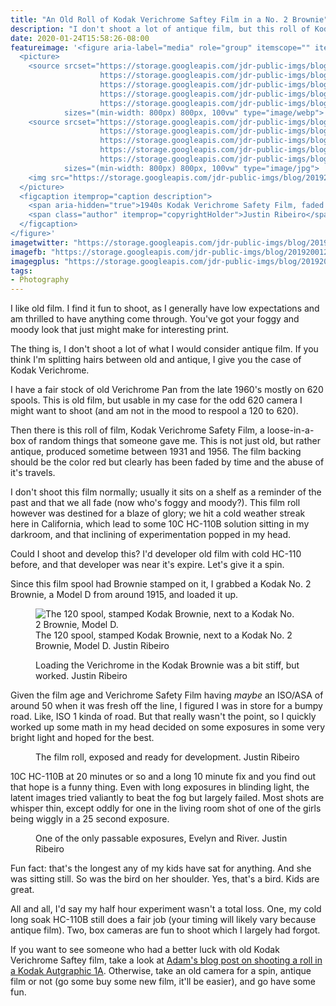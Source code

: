 ```yaml
---
title: "An Old Roll of Kodak Verichrome Saftey Film in a No. 2 Brownie"
description: "I don't shoot a lot of antique film, but this roll of Kodak Verichrome Safety Film from the 1940's was just destined to be run through an old Kodak box camera."
date: 2020-01-24T15:58:26-08:00
featureimage: '<figure aria-label="media" role="group" itemscope="" itemprop="associatedMedia" itemtype="http://schema.org/ImageObject">
  <picture>
    <source srcset="https://storage.googleapis.com/jdr-public-imgs/blog/2019200124-kodak-verichrome-ortho-640.webp 640w,
                    https://storage.googleapis.com/jdr-public-imgs/blog/2019200124-kodak-verichrome-ortho-800.webp 800w,
                    https://storage.googleapis.com/jdr-public-imgs/blog/2019200124-kodak-verichrome-ortho-1024.webp 1024w,
                    https://storage.googleapis.com/jdr-public-imgs/blog/2019200124-kodak-verichrome-ortho-1280.webp 1280w,
                    https://storage.googleapis.com/jdr-public-imgs/blog/2019200124-kodak-verichrome-ortho-1600.webp 1600w"
            sizes="(min-width: 800px) 800px, 100vw" type="image/webp">
    <source srcset="https://storage.googleapis.com/jdr-public-imgs/blog/2019200124-kodak-verichrome-ortho-640.jpg 640w,
                    https://storage.googleapis.com/jdr-public-imgs/blog/2019200124-kodak-verichrome-ortho-800.jpg 800w,
                    https://storage.googleapis.com/jdr-public-imgs/blog/2019200124-kodak-verichrome-ortho-1024.jpg 1024w,
                    https://storage.googleapis.com/jdr-public-imgs/blog/2019200124-kodak-verichrome-ortho-1280.jpg 1280w,
                    https://storage.googleapis.com/jdr-public-imgs/blog/2019200124-kodak-verichrome-ortho-1600.jpg 1600w"
            sizes="(min-width: 800px) 800px, 100vw" type="image/jpg">
    <img src="https://storage.googleapis.com/jdr-public-imgs/blog/2019200124-kodak-verichrome-ortho-800.jpg" alt="1940s Kodak Verichrome Safety Film, faded but ready.">
  </picture>
  <figcaption itemprop="caption description">
    <span aria-hidden="true">1940s Kodak Verichrome Safety Film, faded but ready.</span>
    <span class="author" itemprop="copyrightHolder">Justin Ribeiro</span>
  </figcaption>
</figure>'
imagetwitter: "https://storage.googleapis.com/jdr-public-imgs/blog/2019200124-kodak-verichrome-ortho-800.jpg"
imagefb: "https://storage.googleapis.com/jdr-public-imgs/blog/2019200124-kodak-verichrome-ortho-800.jpg"
imagegplus: "https://storage.googleapis.com/jdr-public-imgs/blog/2019200124-kodak-verichrome-ortho-800.jpg"
tags:
- Photography
---
```


I like old film. I find it fun to shoot, as I generally have low expectations and am thrilled to have anything come through. You've got your foggy and moody look that just might make for interesting print.

The thing is, I don't shoot a lot of what I would consider antique film. If you think I'm splitting hairs between old and antique, I give you the case of Kodak Verichrome.

I have a fair stock of old Verichrome Pan from the late 1960's mostly on 620 spools. This is old film, but usable in my case for the odd 620 camera I might want to shoot (and am not in the mood to respool a 120 to 620).

Then there is this roll of film, Kodak Verichrome Safety Film, a loose-in-a-box of random things that someone gave me. This is not just old, but rather antique, produced sometime between 1931 and 1956. The film backing should be the color red but clearly has been faded by time and the abuse of it's travels.

I don't shoot this film normally; usually it sits on a shelf as a reminder of the past and that we all fade (now who's foggy and moody?). This film roll however was destined for a blaze of glory; we hit a cold weather streak here in California, which lead to some 10C HC-110B solution sitting in my darkroom, and that inclining of experimentation popped in my head.

Could I shoot and develop this? I'd developer old film with cold HC-110 before, and that developer was near it's expire. Let's give it a spin.

Since this film spool had Brownie stamped on it, I grabbed a Kodak No. 2 Brownie, a Model D from around 1915, and loaded it up.

<figure aria-label="media" role="group" itemscope="" itemprop="associatedMedia" itemtype="http://schema.org/ImageObject">
  <picture>
    <source srcset="https://storage.googleapis.com/jdr-public-imgs/blog/2019200124-kodak-brownie-and-verichrome-640.webp 640w,
                    https://storage.googleapis.com/jdr-public-imgs/blog/2019200124-kodak-brownie-and-verichrome-800.webp 800w,
                    https://storage.googleapis.com/jdr-public-imgs/blog/2019200124-kodak-brownie-and-verichrome-1024.webp 1024w,
                    https://storage.googleapis.com/jdr-public-imgs/blog/2019200124-kodak-brownie-and-verichrome-1280.webp 1280w,
                    https://storage.googleapis.com/jdr-public-imgs/blog/2019200124-kodak-brownie-and-verichrome-1600.webp 1600w"
            sizes="(min-width: 800px) 800px, 100vw" type="image/webp">
    <source srcset="https://storage.googleapis.com/jdr-public-imgs/blog/2019200124-kodak-brownie-and-verichrome-640.jpg 640w,
                    https://storage.googleapis.com/jdr-public-imgs/blog/2019200124-kodak-brownie-and-verichrome-800.jpg 800w,
                    https://storage.googleapis.com/jdr-public-imgs/blog/2019200124-kodak-brownie-and-verichrome-1024.jpg 1024w,
                    https://storage.googleapis.com/jdr-public-imgs/blog/2019200124-kodak-brownie-and-verichrome-1280.jpg 1280w,
                    https://storage.googleapis.com/jdr-public-imgs/blog/2019200124-kodak-brownie-and-verichrome-1600.jpg 1600w"
            sizes="(min-width: 800px) 800px, 100vw" type="image/jpg">
    <img src="https://storage.googleapis.com/jdr-public-imgs/blog/2019200124-kodak-brownie-and-verichrome-800.jpg" alt="The 120 spool, stamped Kodak Brownie, next to a Kodak No. 2 Brownie, Model D.">
  </picture>
  <figcaption itemprop="caption description">
    <span aria-hidden="true">The 120 spool, stamped Kodak Brownie, next to a Kodak No. 2 Brownie, Model D.</span>
    <span class="author" itemprop="copyrightHolder">Justin Ribeiro</span>
  </figcaption>
</figure>

<figure aria-label="media" role="group" itemscope="" itemprop="associatedMedia" itemtype="http://schema.org/ImageObject">
  <picture>
    <source srcset="https://storage.googleapis.com/jdr-public-imgs/blog/2019200124-kodak-brownie-and-verichrome-loading-640.webp 640w,
                    https://storage.googleapis.com/jdr-public-imgs/blog/2019200124-kodak-brownie-and-verichrome-loading-800.webp 800w,
                    https://storage.googleapis.com/jdr-public-imgs/blog/2019200124-kodak-brownie-and-verichrome-loading-1024.webp 1024w,
                    https://storage.googleapis.com/jdr-public-imgs/blog/2019200124-kodak-brownie-and-verichrome-loading-1280.webp 1280w,
                    https://storage.googleapis.com/jdr-public-imgs/blog/2019200124-kodak-brownie-and-verichrome-loading-1600.webp 1600w"
            sizes="(min-width: 800px) 800px, 100vw" type="image/webp">
    <source srcset="https://storage.googleapis.com/jdr-public-imgs/blog/2019200124-kodak-brownie-and-verichrome-loading-640.jpg 640w,
                    https://storage.googleapis.com/jdr-public-imgs/blog/2019200124-kodak-brownie-and-verichrome-loading-800.jpg 800w,
                    https://storage.googleapis.com/jdr-public-imgs/blog/2019200124-kodak-brownie-and-verichrome-loading-1024.jpg 1024w,
                    https://storage.googleapis.com/jdr-public-imgs/blog/2019200124-kodak-brownie-and-verichrome-loading-1280.jpg 1280w,
                    https://storage.googleapis.com/jdr-public-imgs/blog/2019200124-kodak-brownie-and-verichrome-loading-1600.jpg 1600w"
            sizes="(min-width: 800px) 800px, 100vw" type="image/jpg">
    <img src="https://storage.googleapis.com/jdr-public-imgs/blog/2019200124-kodak-brownie-and-verichrome-loading-800.jpg" alt="">
  </picture>
  <figcaption itemprop="caption description">
    <span aria-hidden="true">Loading the Verichrome in the Kodak Brownie was a bit stiff, but worked.</span>
    <span class="author" itemprop="copyrightHolder">Justin Ribeiro</span>
  </figcaption>
</figure>

Given the film age and Verichrome Safety Film having _maybe_ an ISO/ASA of around 50 when it was fresh off the line, I figured I was in store for a bumpy road. Like, ISO 1 kinda of road. But that really wasn't the point, so I quickly worked up some math in my head decided on some exposures in some very bright light and hoped for the best.

<figure aria-label="media" role="group" itemscope="" itemprop="associatedMedia" itemtype="http://schema.org/ImageObject">
  <picture>
    <source srcset="https://storage.googleapis.com/jdr-public-imgs/blog/2019200124-kodak-brownie-and-verichrome-exposed-640.webp 640w,
                    https://storage.googleapis.com/jdr-public-imgs/blog/2019200124-kodak-brownie-and-verichrome-exposed-800.webp 800w,
                    https://storage.googleapis.com/jdr-public-imgs/blog/2019200124-kodak-brownie-and-verichrome-exposed-1024.webp 1024w,
                    https://storage.googleapis.com/jdr-public-imgs/blog/2019200124-kodak-brownie-and-verichrome-exposed-1280.webp 1280w,
                    https://storage.googleapis.com/jdr-public-imgs/blog/2019200124-kodak-brownie-and-verichrome-exposed-1600.webp 1600w"
            sizes="(min-width: 800px) 800px, 100vw" type="image/webp">
    <source srcset="https://storage.googleapis.com/jdr-public-imgs/blog/2019200124-kodak-brownie-and-verichrome-exposed-640.jpg 640w,
                    https://storage.googleapis.com/jdr-public-imgs/blog/2019200124-kodak-brownie-and-verichrome-exposed-800.jpg 800w,
                    https://storage.googleapis.com/jdr-public-imgs/blog/2019200124-kodak-brownie-and-verichrome-exposed-1024.jpg 1024w,
                    https://storage.googleapis.com/jdr-public-imgs/blog/2019200124-kodak-brownie-and-verichrome-exposed-1280.jpg 1280w,
                    https://storage.googleapis.com/jdr-public-imgs/blog/2019200124-kodak-brownie-and-verichrome-exposed-1600.jpg 1600w"
            sizes="(min-width: 800px) 800px, 100vw" type="image/jpg">
    <img src="https://storage.googleapis.com/jdr-public-imgs/blog/2019200124-kodak-brownie-and-verichrome-exposed-800.jpg" alt="">
  </picture>
  <figcaption itemprop="caption description">
    <span aria-hidden="true">The film roll, exposed and ready for development.</span>
    <span class="author" itemprop="copyrightHolder">Justin Ribeiro</span>
  </figcaption>
</figure>

10C HC-110B at 20 minutes or so and a long 10 minute fix and you find out that hope is a funny thing. Even with long exposures in blinding light, the latent images tried valiantly to beat the fog but largely failed. Most shots are whisper thin, except oddly for one in the living room shot of one of the girls being wiggly in a 25 second exposure.

<figure aria-label="media" role="group" itemscope="" itemprop="associatedMedia" itemtype="http://schema.org/ImageObject">
  <picture>
    <source srcset="https://storage.googleapis.com/jdr-public-imgs/blog/2019200124-verichrome-developed-sorta-640.webp 640w,
                    https://storage.googleapis.com/jdr-public-imgs/blog/2019200124-verichrome-developed-sorta-800.webp 800w,
                    https://storage.googleapis.com/jdr-public-imgs/blog/2019200124-verichrome-developed-sorta-1024.webp 1024w,
                    https://storage.googleapis.com/jdr-public-imgs/blog/2019200124-verichrome-developed-sorta-1280.webp 1280w,
                    https://storage.googleapis.com/jdr-public-imgs/blog/2019200124-verichrome-developed-sorta-1600.webp 1600w"
            sizes="(min-width: 800px) 800px, 100vw" type="image/webp">
    <source srcset="https://storage.googleapis.com/jdr-public-imgs/blog/2019200124-verichrome-developed-sorta-640.jpg 640w,
                    https://storage.googleapis.com/jdr-public-imgs/blog/2019200124-verichrome-developed-sorta-800.jpg 800w,
                    https://storage.googleapis.com/jdr-public-imgs/blog/2019200124-verichrome-developed-sorta-1024.jpg 1024w,
                    https://storage.googleapis.com/jdr-public-imgs/blog/2019200124-verichrome-developed-sorta-1280.jpg 1280w,
                    https://storage.googleapis.com/jdr-public-imgs/blog/2019200124-verichrome-developed-sorta-1600.jpg 1600w"
            sizes="(min-width: 800px) 800px, 100vw" type="image/jpg">
    <img src="https://storage.googleapis.com/jdr-public-imgs/blog/2019200124-verichrome-developed-sorta-800.jpg" alt="">
  </picture>
  <figcaption itemprop="caption description">
    <span aria-hidden="true">One of the only passable exposures, Evelyn and River.</span>
    <span class="author" itemprop="copyrightHolder">Justin Ribeiro</span>
  </figcaption>
</figure>

Fun fact: that's the longest any of my kids have sat for anything. And she was sitting still. So was the bird on her shoulder. Yes, that's a bird. Kids are great.

All and all, I'd say my half hour experiment wasn't a total loss. One, my cold long soak HC-110B still does a fair job (your timing will likely vary because antique film). Two, box cameras are fun to shoot which I largely had forgot.

If you want to see someone who had a better luck with old Kodak Verichrome Saftey film, take a look at [Adam's blog post on shooting a roll in a Kodak Autgraphic 1A](http://quirkyguywithacamera.blogspot.com/2016/12/film-fun-folio-28-kodak-autographic-1a.html). Otherwise, take an old camera for a spin, antique film or not (go some buy some new film, it'll be easier), and go have some fun.
